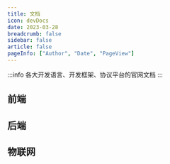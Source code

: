 ```yaml
---
title: 文档
icon: devDocs
date: 2023-03-28
breadcrumb: false
sidebar: false
article: false
pageInfo: ["Author", "Date", "PageView"]
---
```


:::info
各大开发语言、开发框架、协议平台的官网文档
:::

## 前端

<MyLink :links="doc_front"/>

## 后端

<MyLink :links="doc_after"/>

## 物联网

<MyLink :links="doc_IoT"/>

<script setup lang="ts">
import MyLink from "@MyLink";
import { doc_front, doc_after, doc_IoT} from "@Doc";  
</script>